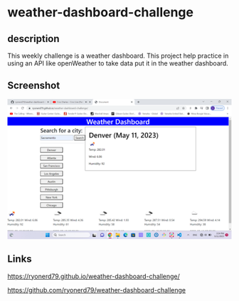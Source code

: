 # weather-dashboard-challenge

## description
This weekly challenge is a weather dashboard. This project help practice in using an API like openWeather to take data put it in the weather dashboard.

## Screenshot

![Screenshot(81)](https://github.com/ryonerd79/weather-dashboard-challenge/blob/main/Main/02-Challenge/Assets/Screenshot%20(81).png?raw=true)

## Links

https://ryonerd79.github.io/weather-dashboard-challenge/

https://github.com/ryonerd79/weather-dashboard-challenge